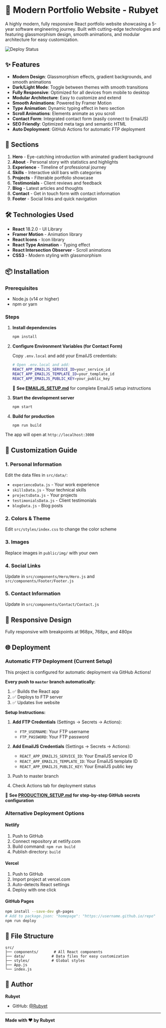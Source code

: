 # 🚀 Modern Portfolio Website - Rubyet

A highly modern, fully responsive React portfolio website showcasing a 5-year software engineering journey. Built with cutting-edge technologies and featuring glassmorphism design, smooth animations, and modular architecture for easy customization.

![Deploy Status](https://github.com/Rubyet/rubyet.info/actions/workflows/deploy.yml/badge.svg)

## ✨ Features

- **Modern Design**: Glassmorphism effects, gradient backgrounds, and smooth animations
- **Dark/Light Mode**: Toggle between themes with smooth transitions
- **Fully Responsive**: Optimized for all devices from mobile to desktop
- **Modular Architecture**: Easy to customize and extend
- **Smooth Animations**: Powered by Framer Motion
- **Type Animation**: Dynamic typing effect in hero section
- **Scroll Animations**: Elements animate as you scroll
- **Contact Form**: Integrated contact form (easily connect to EmailJS)
- **SEO Friendly**: Optimized meta tags and semantic HTML
- **Auto Deployment**: GitHub Actions for automatic FTP deployment

## 🎯 Sections

1. **Hero** - Eye-catching introduction with animated gradient background
2. **About** - Personal story with statistics and highlights
3. **Experience** - Timeline of professional journey
4. **Skills** - Interactive skill bars with categories
5. **Projects** - Filterable portfolio showcase
6. **Testimonials** - Client reviews and feedback
7. **Blog** - Latest articles and thoughts
8. **Contact** - Get in touch form with contact information
9. **Footer** - Social links and quick navigation

## 🛠️ Technologies Used

- **React** 18.2.0 - UI Library
- **Framer Motion** - Animation library
- **React Icons** - Icon library
- **React Type Animation** - Typing effect
- **React Intersection Observer** - Scroll animations
- **CSS3** - Modern styling with glassmorphism

## 📦 Installation

### Prerequisites

- Node.js (v14 or higher)
- npm or yarn

### Steps

1. **Install dependencies**
   ```bash
   npm install
   ```

2. **Configure Environment Variables (for Contact Form)**
   
   Copy `.env.local` and add your EmailJS credentials:
   ```bash
   # Open .env.local and add:
   REACT_APP_EMAILJS_SERVICE_ID=your_service_id
   REACT_APP_EMAILJS_TEMPLATE_ID=your_template_id
   REACT_APP_EMAILJS_PUBLIC_KEY=your_public_key
   ```
   
   📖 **See [EMAILJS_SETUP.md](EMAILJS_SETUP.md)** for complete EmailJS setup instructions

3. **Start the development server**
   ```bash
   npm start
   ```

4. **Build for production**
   ```bash
   npm run build
   ```

The app will open at `http://localhost:3000`

## 🎨 Customization Guide

### 1. Personal Information

Edit the data files in `src/data/`:
- `experienceData.js` - Your work experience
- `skillsData.js` - Your technical skills
- `projectsData.js` - Your projects
- `testimonialsData.js` - Client testimonials
- `blogData.js` - Blog posts

### 2. Colors & Theme

Edit `src/styles/index.css` to change the color scheme

### 3. Images

Replace images in `public/img/` with your own

### 4. Social Links

Update in `src/components/Hero/Hero.js` and `src/components/Footer/Footer.js`

### 5. Contact Information

Update in `src/components/Contact/Contact.js`

## 📱 Responsive Design

Fully responsive with breakpoints at 968px, 768px, and 480px

## 🌐 Deployment

### Automatic FTP Deployment (Current Setup)
This project is configured for automatic deployment via GitHub Actions!

**Every push to `master` branch automatically:**
1. ✅ Builds the React app
2. ✅ Deploys to FTP server
3. ✅ Updates live website

**Setup Instructions:**

1. **Add FTP Credentials** (Settings → Secrets → Actions):
   - `FTP_USERNAME`: Your FTP username
   - `FTP_PASSWORD`: Your FTP password

2. **Add EmailJS Credentials** (Settings → Secrets → Actions):
   - `REACT_APP_EMAILJS_SERVICE_ID`: Your EmailJS service ID
   - `REACT_APP_EMAILJS_TEMPLATE_ID`: Your EmailJS template ID
   - `REACT_APP_EMAILJS_PUBLIC_KEY`: Your EmailJS public key

3. Push to master branch
4. Check Actions tab for deployment status

📖 **See [PRODUCTION_SETUP.md](PRODUCTION_SETUP.md) for step-by-step GitHub secrets configuration**

### Alternative Deployment Options

#### Netlify
1. Push to GitHub
2. Connect repository at netlify.com
3. Build command: `npm run build`
4. Publish directory: `build`

#### Vercel
1. Push to GitHub
2. Import project at vercel.com
3. Auto-detects React settings
4. Deploy with one click

#### GitHub Pages
```bash
npm install --save-dev gh-pages
# Add to package.json: "homepage": "https://username.github.io/repo"
npm run deploy
```

## 📄 File Structure

```
src/
├── components/       # All React components
├── data/            # Data files for easy customization
├── styles/          # Global styles
├── App.js
└── index.js
```

## 👤 Author

**Rubyet**
- GitHub: [@Rubyet](https://github.com/Rubyet)

---

**Made with ❤️ by Rubyet**
